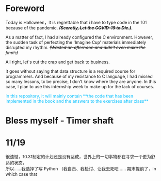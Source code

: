 # Foreword

Today is Halloween，It is regrettable that i have to type code in the 101 because of
the pandemic.  ~~***(Secretly, Let the COVID-19 to Die.)***~~.

As a matter of fact, I had already configured the C environment. However, the sudden task of perfecting
the 'Imagine Cup' materials immediately disrupted my rhythm. ~~*(Wasted an afternoon and didn't even make the finals)*~~

All right, let's cut the crap and get back to business.

It goes without saying that data structure is a required course for programmers. And because of my
resistance to C language, I had missed so many lessons, to be precise, I don't know where they are 
anyone. In this case, I plan to use this internship week to make up for the lack of courses.


<span style="color: DeepSkyBlue; ">
In this repository, it will mainly contain **the code that has been implemented 
in the book and the answers to the exercises after class**
</span>



# Bless myself - Timer shaft
# 11/19

很遗憾，10.31制定的计划还是没有达成，世界上的一切事物都在寻求一个更为舒适的状态，\
所以……我选择了写 Python （我自责、我检讨、让我去死吧……
期末提前了，in which case that 
